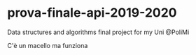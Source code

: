 # prova-finale-api-2019-2020
 Data structures and algorithms final project for my Uni @PoliMi

C'è un macello ma funziona

